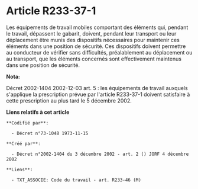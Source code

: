 # Article R233-37-1

Les équipements de travail mobiles comportant des éléments qui, pendant le travail, dépassent le gabarit, doivent, pendant
leur transport ou leur déplacement être munis des dispositifs nécessaires pour maintenir ces éléments dans une position de
sécurité. Ces dispositifs doivent permettre au conducteur de vérifier sans difficultés, préalablement au déplacement ou au
transport, que les éléments concernés sont effectivement maintenus dans une position de sécurité.

**Nota:**

Décret 2002-1404 2002-12-03 art. 5 : les équipements de travail auxquels s'applique la prescription prévue par l'article
R233-37-1 doivent satisfaire à cette prescription au plus tard le 5 décembre 2002.

**Liens relatifs à cet article**

	**Codifié par**:

	  - Décret n°73-1048 1973-11-15

	**Créé par**:

	  - Décret n°2002-1404 du 3 décembre 2002 - art. 2 () JORF 4 décembre 2002

	**Liens**:

	  - TXT_ASSOCIE: Code du travail - art. R233-46 (M)
